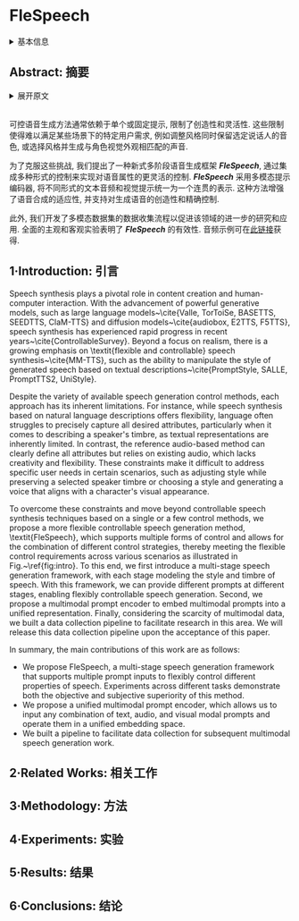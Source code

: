# FleSpeech

<details>
<summary>基本信息</summary>

- 标题: "FleSpeech: Flexibly Controllable Speech Generation with Various Prompts"
- 作者:
  - 01 Hanzhao Li (NPU@ASLP, lihanzhao.mail@gmail.com)
  - 02 Yuke Li (NPU@ASLP, yukeli6479@gmail.com)
  - 03 Xinsheng Wang (HKUST, w.xinshawn@gmail.com)
  - 04 Jingbin Hu (NPU@ASLP, hujingbin553@gmail.com)
  - 05 Qicong Xie (Tencent AI Lab, jerryqcxie@tencent.com)
  - 06 Shan Yang (Tencent AI Lab, shaanyang@tencent.com)
  - 07 Lei Xie (NPU@ASLP, lxie@nwpu.edu.cn)
- 链接:
  - [ArXiv](https://arxiv.org/abs/2501.04644)
  - [Publication]()
  - [Github]()
  - [Demo](https://kkksuper.github.io/FleSpeech/)
- 文件:
  - [ArXiv](_PDF/2501.04644v1__FleSpeech__Flexibly_Controllable_Speech_Generation_with_Various_Prompts.pdf)
  - [Publication] #TODO

</details>

## Abstract: 摘要

<details>
<summary>展开原文</summary>

Controllable speech generation methods typically rely on single or fixed prompts, hindering creativity and flexibility.
These limitations make it difficult to meet specific user needs in certain scenarios, such as adjusting the style while preserving a selected speaker's timbre, or choosing a style and generating a voice that matches a character's visual appearance.
To overcome these challenges, we propose ***FleSpeech***, a novel multi-stage speech generation framework that allows for more flexible manipulation of speech attributes by integrating various forms of control.
***FleSpeech*** employs a multimodal prompt encoder that processes and unifies different text, audio, and visual prompts into a cohesive representation.
This approach enhances the adaptability of speech synthesis and supports creative and precise control over the generated speech.
Additionally, we develop a data collection pipeline for multimodal datasets to facilitate further research and applications in this field.
Comprehensive subjective and objective experiments demonstrate the effectiveness of ***FleSpeech***.
Audio samples are available at [this https URL](https://kkksuper.github.io/FleSpeech/).

</details>
<br>

可控语音生成方法通常依赖于单个或固定提示, 限制了创造性和灵活性.
这些限制使得难以满足某些场景下的特定用户需求, 例如调整风格同时保留选定说话人的音色, 或选择风格并生成与角色视觉外观相匹配的声音.

为了克服这些挑战, 我们提出了一种新式多阶段语音生成框架 ***FleSpeech***, 通过集成多种形式的控制来实现对语音属性的更灵活的控制.
***FleSpeech*** 采用多模态提示编码器, 将不同形式的文本音频和视觉提示统一为一个连贯的表示.
这种方法增强了语音合成的适应性, 并支持对生成语音的创造性和精确控制.

此外, 我们开发了多模态数据集的数据收集流程以促进该领域的进一步的研究和应用.
全面的主观和客观实验表明了 ***FleSpeech*** 的有效性.
音频示例可在[此链接](https://kkksuper.github.io/FleSpeech/)获得.

## 1·Introduction: 引言

Speech synthesis plays a pivotal role in content creation and human-computer interaction.
With the advancement of powerful generative models, such as large language models~\cite{Valle, TorToiSe, BASETTS, SEEDTTS, ClaM-TTS} and diffusion models~\cite{audiobox, E2TTS, F5TTS}, speech synthesis has experienced rapid progress in recent years~\cite{ControllableSurvey}.
Beyond a focus on realism, there is a growing emphasis on \textit{flexible and controllable} speech synthesis~\cite{MM-TTS}, such as the ability to manipulate the style of generated speech based on textual descriptions~\cite{PromptStyle, SALLE, PromptTTS2, UniStyle}.

Despite the variety of available speech generation control methods, each approach has its inherent limitations.
For instance, while speech synthesis based on natural language descriptions offers flexibility, language often struggles to precisely capture all desired attributes, particularly when it comes to describing a speaker's timbre, as textual representations are inherently limited.
In contrast, the reference audio-based method can clearly define all attributes but relies on existing audio, which lacks creativity and flexibility.
These constraints make it difficult to address specific user needs in certain scenarios, such as adjusting style while preserving a selected speaker timbre or choosing a style and generating a voice that aligns with a character's visual appearance.

To overcome these constraints and move beyond controllable speech synthesis techniques based on a single or a few control methods, we propose a more flexible controllable speech generation method, \textit{FleSpeech}, which supports multiple forms of control and allows for the combination of different control strategies, thereby meeting the flexible control requirements across various scenarios as illustrated in Fig.~\ref{fig:intro}.
To this end, we first introduce a multi-stage speech generation framework, with each stage modeling the style and timbre of speech.
With this framework, we can provide different prompts at different stages, enabling flexibly controllable speech generation.
Second, we propose a multimodal prompt encoder to embed multimodal prompts into a unified representation.
Finally, considering the scarcity of multimodal data, we built a data collection pipeline to facilitate research in this area.
We will release this data collection pipeline upon the acceptance of this paper.

In summary, the main contributions of this work are as follows:

- We propose FleSpeech, a multi-stage speech generation framework that supports multiple prompt inputs to flexibly control different properties of speech.
Experiments across different tasks demonstrate both the objective and subjective superiority of this method.
- We propose a unified multimodal prompt encoder, which allows us to input any combination of text, audio, and visual modal prompts and operate them in a unified embedding space.
- We built a pipeline to facilitate data collection for subsequent multimodal speech generation work.

## 2·Related Works: 相关工作

## 3·Methodology: 方法

## 4·Experiments: 实验

## 5·Results: 结果

## 6·Conclusions: 结论